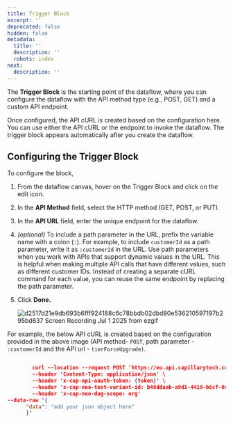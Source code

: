```yaml
---
title: Trigger Block
excerpt: ''
deprecated: false
hidden: false
metadata:
  title: ''
  description: ''
  robots: index
next:
  description: ''
---
```

The **Trigger Block** is the starting point of the dataflow, where you can configure the dataflow with the API method type (e.g., POST, GET) and a custom API endpoint.

Once configured, the API cURL is created based on the configuration here. You can use either the API cURL or the endpoint to invoke the dataflow. The trigger block appears automatically after you create the dataflow.

## Configuring the Trigger Block

To configure the block,

1. From the dataflow canvas, hover on the Trigger Block and click on the edit icon.
2. In the **API Method** field, select the HTTP method (GET, POST, or PUT).
3. In the **API URL** field, enter the unique endpoint for the dataflow.
4. *(optional)* To include a path parameter in the URL, prefix the variable name with a colon (`:`). For example, to include `customerId` as a path parameter, write it as `:customerId` in the URL. Use path parameters when you work with APIs that support dynamic values in the URL. This is helpful when making multiple API calls that have different values, such as different customer IDs. Instead of creating a separate cURL command for each value, you can reuse the same endpoint by replacing the path parameter.
5. Click **Done.**

   ![d2517d21e9db693b6fff924188c6c78bbdb02dbd80e536210597197b295bd637 Screen Recording Jul 1 2025 from ezgif](https://files.readme.io/d2517d21e9db693b6fff924188c6c78bbdb02dbd80e536210597197b295bd637-Screen_Recording_Jul_1_2025_from_ezgif.gif)

For example, the below API cURL is created based on the configuration provided in the above image (API method-  `POST`, path parameter - `:customerId` and the API url - `tierForceUpgrade)`.

```json Trigger cURL

        curl --location --request POST 'https://eu.api.capillarytech.com/x/neo/:customerId/tierUpgrade' \
        --header 'Content-Type: application/json' \
        --header 'x-cap-api-oauth-token: {token}' \
        --header 'x-cap-neo-test-variant-id: b48ddaab-a9d1-4419-b6cf-0a98d2596315' \
        --header 'x-cap-neo-dag-scope: org' 
--data-raw '{
      "data": "add your json object here"
      }'
```